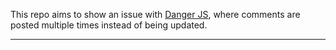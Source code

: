 This repo aims to show an issue with [Danger JS](https://danger.systems/js), where comments are posted multiple times instead of being updated.

---
